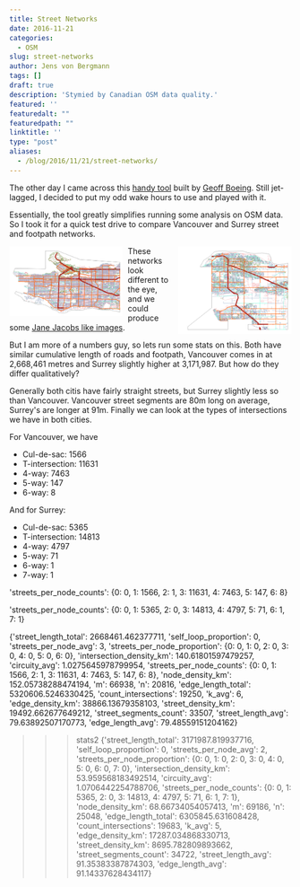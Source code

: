 ```yaml
---
title: Street Networks
date: 2016-11-21
categories:
  - OSM
slug: street-networks
author: Jens von Bergmann
tags: []
draft: true
description: 'Stymied by Canadian OSM data quality.'
featured: ''
featuredalt: ""
featuredpath: ""
linktitle: ''
type: "post"
aliases:
  - /blog/2016/11/21/street-networks/
---
```




The other day I came across this [handy tool](https://github.com/gboeing/osmnx) built by
[Geoff Boeing](https://twitter.com/gboeing). Still jet-lagged, I decided to put my odd wake hours to use and played with
it.

Essentially, the tool greatly simplifies running some analysis on OSM data. So I took it for a quick test drive to compare
Vancouver and Surrey street and footpath networks.

<img  src="images/vancouver_streets.png" style="width:40%;float:left;margin-right:10px;">
<img  src="images/surrey_streets.png" style="width:40%;float:right;margin-left:10px;">

These networks look different to the eye, and we could produce some [Jane Jacobs like images](http://i1.wp.com/geoffboeing.com/wp-content/uploads/2016/10/gs.jpg).

But I am more of a numbers guy, so lets run some stats on this. Both have similar cumulative length of roads and footpath,
Vancouver comes in at 2,668,461 metres and Surrey slightly higher at 3,171,987. But how do they differ qualitatively?

Generally both citis have fairly straight streets, but Surrey slightly less so than Vancouver. Vancouver street segments
are 80m long on average, Surrey's are longer at 91m. Finally we can look at the types of intersections we have in both cities.

For Vancouver, we have

* Cul-de-sac: 1566
* T-intersection: 11631
* 4-way: 7463
* 5-way: 147
* 6-way: 8

And for Surrey:
* Cul-de-sac: 5365
* T-intersection: 14813
* 4-way: 4797
* 5-way: 71
* 6-way: 1
* 7-way: 1


'streets_per_node_counts': {0: 0, 1: 1566, 2: 1, 3: 11631, 4: 7463, 5: 147, 6: 8}



'streets_per_node_counts': {0: 0, 1: 5365, 2: 0, 3: 14813, 4: 4797, 5: 71, 6: 1, 7: 1}

{'street_length_total': 2668461.462377711, 'self_loop_proportion': 0, 'streets_per_node_avg': 3, 'streets_per_node_proportion': {0: 0, 1: 0, 2: 0, 3: 0, 4: 0, 5: 0, 6: 0}, 'intersection_density_km': 140.61801597479257, 'circuity_avg': 1.0275645978799954, 'streets_per_node_counts': {0: 0, 1: 1566, 2: 1, 3: 11631, 4: 7463, 5: 147, 6: 8}, 'node_density_km': 152.05738288474194, 'm': 66938, 'n': 20816, 'edge_length_total': 5320606.5246330425, 'count_intersections': 19250, 'k_avg': 6, 'edge_density_km': 38866.13679358103, 'street_density_km': 19492.662677649212, 'street_segments_count': 33507, 'street_length_avg': 79.63892507170773, 'edge_length_avg': 79.48559151204162}
>>> stats2
{'street_length_total': 3171987.819937716, 'self_loop_proportion': 0, 'streets_per_node_avg': 2, 'streets_per_node_proportion': {0: 0, 1: 0, 2: 0, 3: 0, 4: 0, 5: 0, 6: 0, 7: 0}, 'intersection_density_km': 53.959568183492514, 'circuity_avg': 1.0706442254788706, 'streets_per_node_counts': {0: 0, 1: 5365, 2: 0, 3: 14813, 4: 4797, 5: 71, 6: 1, 7: 1}, 'node_density_km': 68.66734054057413, 'm': 69186, 'n': 25048, 'edge_length_total': 6305845.631608428, 'count_intersections': 19683, 'k_avg': 5, 'edge_density_km': 17287.034868330713, 'street_density_km': 8695.782809893662, 'street_segments_count': 34722, 'street_length_avg': 91.35383387874303, 'edge_length_avg': 91.14337628434117}
